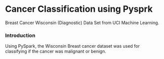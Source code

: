 ﻿# Cancer Classification using Pysprk
Breast Cancer Wisconsin (Diagnostic) Data Set from UCI Machine Learning.

### Introduction
Using PySpark, the Wisconsin Breast cancer dataset was used for classifying if the cancer was malignant or benign.



